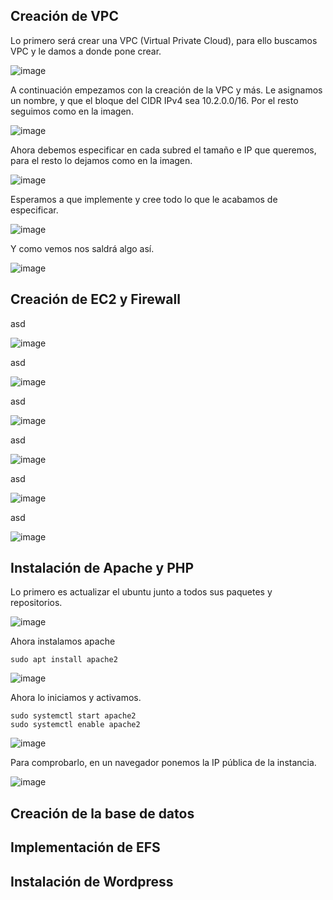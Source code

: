## Creación de VPC

Lo primero será crear una VPC (Virtual Private Cloud), para ello buscamos VPC y le damos a donde pone crear.

![image](https://github.com/user-attachments/assets/98199e9b-89bc-4393-8c51-62b3a33e8249)

A continuación empezamos con la creación de la VPC y más. Le asignamos un nombre, y que el bloque del CIDR IPv4 sea 10.2.0.0/16. Por el resto seguimos como en la imagen.

![image](https://github.com/user-attachments/assets/c61bc710-b12f-4bb5-958e-ecb8d33aceb1)

Ahora debemos especificar en cada subred el tamaño e IP que queremos, para el resto lo dejamos como en la imagen.

![image](https://github.com/user-attachments/assets/9a7e380e-1716-4bd5-9228-bc0c4ce8aba2)

Esperamos a que implemente y cree todo lo que le acabamos de especificar.

![image](https://github.com/user-attachments/assets/8750de95-0d45-4c03-b4b9-afb36ee6c856)

Y como vemos nos saldrá algo así.

![image](https://github.com/user-attachments/assets/a3edd080-7842-48ef-843c-c7deaf818ca4)

## Creación de EC2 y Firewall

asd

![image](https://github.com/user-attachments/assets/0e13c838-eefb-4d3a-aa10-c6d374c0431e)

asd

![image](https://github.com/user-attachments/assets/d22e1f2e-7910-408a-ab59-66ce32794a54)

asd

![image](https://github.com/user-attachments/assets/00c9023d-512f-4309-bfce-372c226f5d42)

asd

![image](https://github.com/user-attachments/assets/6c1985ae-4186-42eb-81c0-e2b7b0f751fd)

asd

![image](https://github.com/user-attachments/assets/0daab50c-0523-4d21-a9e1-14c2ee7fd110)

asd

![image](https://github.com/user-attachments/assets/fde51ff0-aff2-4724-bdbd-3ef78db7e924)

## Instalación de Apache y PHP
Lo primero es actualizar el ubuntu junto a todos sus paquetes y repositorios.

![image](https://github.com/user-attachments/assets/87318902-d3ec-4662-8726-4f563d7606a8)

Ahora instalamos apache
```
sudo apt install apache2
```
![image](https://github.com/user-attachments/assets/63f29bc5-ff38-44d0-add6-2b44b63c3d14)

Ahora lo iniciamos y activamos.
```
sudo systemctl start apache2
sudo systemctl enable apache2
```
![image](https://github.com/user-attachments/assets/2f3fb676-1db4-45ce-aaab-c537c123c779)

Para comprobarlo, en un navegador ponemos la IP pública de la instancia.

![image](https://github.com/user-attachments/assets/0e529fcc-ac2f-4b76-bc09-9844a62921ef)

## Creación de la base de datos

## Implementación de EFS

## Instalación de Wordpress
